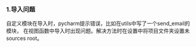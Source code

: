 ### 1.导入问题
自定义模块在导入时，pycharm提示错误，比如在utils中写了一个send_email的模块，
在视图函数中导入时出现问题。解决方法时在设置中将项目文件夹设置未sources root。